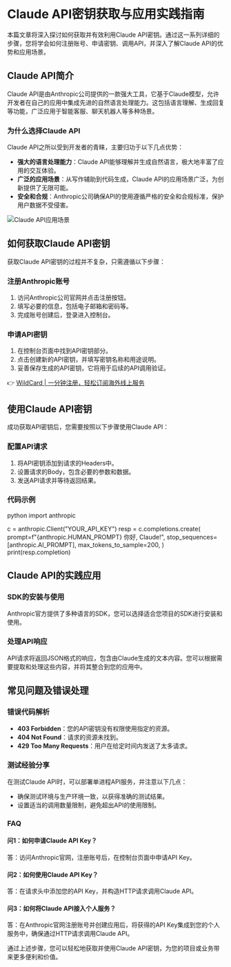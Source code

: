 # Claude API密钥获取与应用实践指南

本篇文章将深入探讨如何获取并有效利用Claude API密钥。通过这一系列详细的步骤，您将学会如何注册账号、申请密钥、调用API，并深入了解Claude API的优势和应用场景。

## Claude API简介

Claude API是由Anthropic公司提供的一款强大工具，它基于Claude模型，允许开发者在自己的应用中集成先进的自然语言处理能力。这包括语言理解、生成回复等功能，广泛应用于智能客服、聊天机器人等多种场景。

### 为什么选择Claude API

Claude API之所以受到开发者的青睐，主要归功于以下几点优势：

- **强大的语言处理能力**：Claude API能够理解并生成自然语言，极大地丰富了应用的交互体验。
- **广泛的应用场景**：从写作辅助到代码生成，Claude API的应用场景广泛，为创新提供了无限可能。
- **安全和合规**：Anthropic公司确保API的使用遵循严格的安全和合规标准，保护用户数据不受侵害。

![Claude API应用场景](https://bbtdd.com/img/57566876.webp)

## 如何获取Claude API密钥

获取Claude API密钥的过程并不复杂，只需遵循以下步骤：

### 注册Anthropic账号

1. 访问Anthropic公司官网并点击注册按钮。
2. 填写必要的信息，包括电子邮箱和密码等。
3. 完成账号创建后，登录进入控制台。

### 申请API密钥

1. 在控制台页面中找到API密钥部分。
2. 点击创建新的API密钥，并填写密钥名称和用途说明。
3. 妥善保存生成的API密钥，它将用于后续的API调用验证。

👉 [WildCard | 一分钟注册，轻松订阅海外线上服务](https://bbtdd.com/WildCard)

## 使用Claude API密钥

成功获取API密钥后，您需要按照以下步骤使用Claude API：

### 配置API请求

1. 将API密钥添加到请求的Headers中。
2. 设置请求的Body，包含必要的参数和数据。
3. 发送API请求并等待返回结果。

### 代码示例

python
import anthropic

c = anthropic.Client("YOUR_API_KEY")
resp = c.completions.create(
    prompt=f"{anthropic.HUMAN_PROMPT} 你好, Claude!",
    stop_sequences=[anthropic.AI_PROMPT],
    max_tokens_to_sample=200,
)
print(resp.completion)


## Claude API的实践应用

### SDK的安装与使用

Anthropic官方提供了多种语言的SDK，您可以选择适合您项目的SDK进行安装和使用。

### 处理API响应

API请求将返回JSON格式的响应，包含由Claude生成的文本内容。您可以根据需要提取和处理这些内容，并将其整合到您的应用中。

## 常见问题及错误处理

### 错误代码解析

- **403 Forbidden**：您的API密钥没有权限使用指定的资源。
- **404 Not Found**：请求的资源未找到。
- **429 Too Many Requests**：用户在给定时间内发送了太多请求。

### 测试经验分享

在测试Claude API时，可以部署单进程API服务，并注意以下几点：

- 确保测试环境与生产环境一致，以获得准确的测试结果。
- 设置适当的调用数量限制，避免超出API的使用限制。

### FAQ

#### 问1：如何申请Claude API Key？

答：访问Anthropic官网，注册账号后，在控制台页面中申请API Key。

#### 问2：如何使用Claude API Key？

答：在请求头中添加您的API Key，并构造HTTP请求调用Claude API。

#### 问3：如何将Claude API接入个人服务？

答：在Anthropic官网注册账号并创建应用后，将获得的API Key集成到您的个人服务中，确保通过HTTP请求调用Claude API。

通过上述步骤，您可以轻松地获取并使用Claude API密钥，为您的项目或业务带来更多便利和价值。